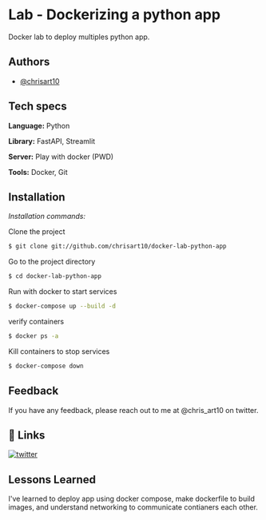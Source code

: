 
# Lab - Dockerizing a python app

Docker lab to deploy multiples python app. 




## Authors

- [@chrisart10](https://www.github.com/chrisart10)


## Tech specs

**Language:** Python

**Library:** FastAPI, Streamlit 

**Server:** Play with docker (PWD)

**Tools:** Docker, Git

## Installation

*Installation commands:*
 
Clone the project

```bash
$ git clone git://github.com/chrisart10/docker-lab-python-app
```

Go to the project directory

```bash
$ cd docker-lab-python-app
```

Run with docker to start services
```bash
$ docker-compose up --build -d
```

verify containers
```bash
$ docker ps -a
```

Kill containers to stop services
```bash
$ docker-compose down
```


## Feedback

If you have any feedback, please reach out to me at @chris_art10 on twitter. 

## 🔗 Links
[![twitter](https://img.shields.io/badge/twitter-1DA1F2?style=for-the-badge&logo=twitter&logoColor=white)](https://twitter.com/chris_art10)


## Lessons Learned

I've learned to deploy app using docker compose, make dockerfile to build images, and understand networking to communicate contianers each other.

